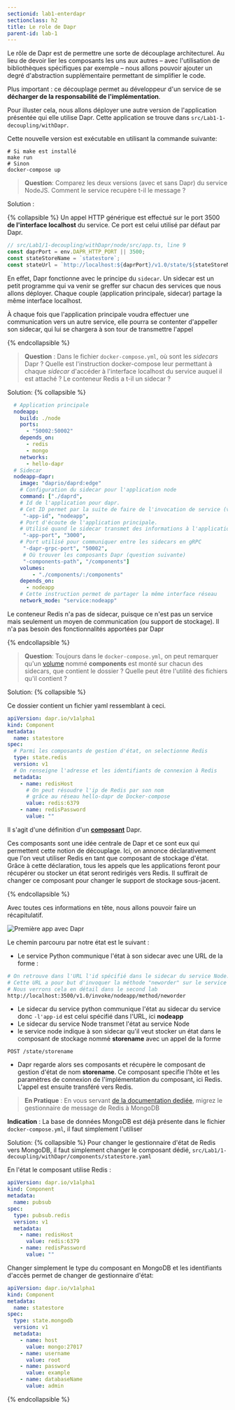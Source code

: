 ```yaml
---
sectionid: lab1-enterdapr
sectionclass: h2
title: Le role de Dapr
parent-id: lab-1
---
```


Le rôle de Dapr est de permettre une sorte de découplage architecturel. Au lieu de devoir lier les composants les uns aux autres – avec l'utilisation de bibliothèques spécifiques par exemple –  nous allons pouvoir ajouter un degré d'abstraction supplémentaire permettant de simplifier le code.

Plus important : ce découplage permet au développeur d'un service de se **décharger de la responsabilité de l'implémentation**.

Pour illuster cela, nous allons déployer une autre version de l'application présentée qui elle utilise Dapr. Cette application se trouve dans `src/Lab1-1-decoupling/withDapr`.

Cette nouvelle version est exécutable en utilisant la commande suivante:

```shell
# Si make est installé
make run
# Sinon
docker-compose up
```

> **Question**: Comparez les deux versions (avec et sans Dapr) du service NodeJS. Comment le service recupère t-il le message ?

Solution :

{% collapsible %}
Un appel HTTP générique est effectué sur le port 3500 **de l'interface localhost** du service. Ce port est celui utilisé par défaut par Dapr.

```ts
// src/Lab1/1-decoupling/withDapr/node/src/app.ts, line 9
const daprPort = env.DAPR_HTTP_PORT || 3500;
const stateStoreName = `statestore`;
const stateUrl = `http://localhost:${daprPort}/v1.0/state/${stateStoreName}`;
```

En effet, Dapr fonctionne avec le principe du `sidecar`. Un sidecar est un petit programme qui va venir se greffer sur chacun des services que nous allons déployer. Chaque couple (application principale, sidecar) partage la même interface localhost.

À chaque fois que l'application principale voudra effectuer une communication vers un autre service, elle pourra se contenter d'appeller son sidecar, qui lui se chargera à son tour de transmettre l'appel

{% endcollapsible %}

> **Question** : Dans le fichier `docker-compose.yml`, où sont les *sidecars* Dapr ? Quelle est l'instruction docker-compose leur permettant à chaque *sidecar* d'accéder à l'interface localhost du service auquel il est attaché ? Le conteneur Redis a t-il un sidecar ?

Solution:
{% collapsible %}

```yml
  # Application principale
  nodeapp:
    build: ./node
    ports:
      - "50002:50002"
    depends_on:
      - redis
      - mongo
    networks:
      - hello-dapr
  # Sidecar
  nodeapp-dapr:
    image: "daprio/daprd:edge"
    # Configuration du sidecar pour l'application node
    command: ["./daprd",
    # Id de l'application pour dapr.
    # Cet ID permet par la suite de faire de l'invocation de service (voir Lab2)
     "-app-id", "nodeapp",
    # Port d'écoute de l'application principale.
    # Utilisé quand le sidecar transmet des informations à l'application principale
     "-app-port", "3000",
    # Port utilisé pour communiquer entre les sidecars en gRPC
     "-dapr-grpc-port", "50002",
     # Où trouver les composants Dapr (question suivante)
     "-components-path", "/components"]
    volumes:
        - "./components/:/components"
    depends_on:
      - nodeapp
    # Cette instruction permet de partager la même interface réseau
    network_mode: "service:nodeapp"
```

Le conteneur Redis n'a pas de sidecar, puisque ce n'est pas un service mais seulement un moyen de communication (ou support de stockage). Il n'a pas besoin des fonctionnalités apportées par Dapr

{% endcollapsible %}

> **Question**: Toujours dans le `docker-compose.yml`, on peut remarquer qu'un [volume](https://docs.docker.com/storage/volumes/) nommé **components** est monté sur chacun des sidecars, que contient le dossier ? Quelle peut être l'utilité des fichiers qu'il contient ?

Solution:
{% collapsible %}

Ce dossier contient un fichier yaml ressemblant à ceci.

```yml
apiVersion: dapr.io/v1alpha1
kind: Component
metadata:
  name: statestore
spec:
  # Parmi les composants de gestion d'état, on selectionne Redis
  type: state.redis
  version: v1
  # On renseigne l'adresse et les identifiants de connexion à Redis
  metadata:
    - name: redisHost
      # On peut résoudre l'ip de Redis par son nom
      # grâce au réseau hello-dapr de Docker-compose
      value: redis:6379
    - name: redisPassword
      value: ""
```

Il s'agit d'une définition d'un **[composant](https://docs.dapr.io/concepts/components-concept/)** Dapr. 

Ces composants sont une idée centrale de Dapr et ce sont eux qui permettent cette notion de découplage.
Ici, on annonce déclarativement que l'on veut utiliser Redis en tant que composant de stockage d'état.
Grâce à cette déclaration, tous les appels que les applications feront pour récupérer ou stocker un état seront
redirigés vers Redis.
Il suffirait de changer ce composant pour changer le support de stockage sous-jacent.

{% endcollapsible %}

Avec toutes ces informations en tête, nous allons pouvoir faire un récapitulatif.

![Première app avec Dapr](/media/lab1/first-app-dapr.png)

Le chemin parcouru par notre état est le suivant :

- Le service Python communique l'état à son sidecar avec une URL de la forme :

```bash
# On retrouve dans l'URL l'id spécifié dans le sidecar du service Node.
# Cette URL a pour but d'invoquer la méthode "neworder" sur le service "nodeapp"
# Nous verrons cela en détail dans le second lab
http://localhost:3500/v1.0/invoke/nodeapp/method/neworder
```

- Le sidecar du service python communique l'état au sidecar du service donc `-l'app-id` est celui spécifié dans l'URL, ici **nodeapp**
- Le sidecar du service Node transmet l'état au service Node
- le service node indique à son sidecar qu'il veut stocker un état dans le composant de stockage nommé **storename** avec un appel de la forme

```shell
POST /state/storename
```

- Dapr regarde alors ses composants et récupère le composant de gestion d'état de nom **storename**. Ce composant specifie l'hôte et les paramètres de connexion de l'implémentation du composant, ici Redis. L'appel est ensuite transféré vers Redis.

> **En Pratique** : En vous servant [de la documentation dediée](https://docs.dapr.io/reference/components-reference/supported-state-stores/setup-mongodb/), migrez le gestionnaire de message de Redis à MongoDB

**Indication** : La base de données MongoDB est déjà présente dans le fichier `docker-compose.yml`, il faut simplement l'utiliser

Solution:
{% collapsible %}
Pour changer le gestionnaire d'état de Redis vers MongoDB, il faut simplement changer le composant dédié, `src/Lab1/1-decoupling/withDapr/components/statestore.yaml`

En l'état le composant utilise Redis :

```yml
apiVersion: dapr.io/v1alpha1
kind: Component
metadata:
  name: pubsub
spec:
  type: pubsub.redis
  version: v1
  metadata:
    - name: redisHost
      value: redis:6379
    - name: redisPassword
      value: ""
```

Changer simplement le type du composant en MongoDB et les identifiants d'accès permet de changer de gestionnaire d'état:

```yml
apiVersion: dapr.io/v1alpha1
kind: Component
metadata:
  name: statestore
spec:
  type: state.mongodb
  version: v1
  metadata:
    - name: host
      value: mongo:27017
    - name: username
      value: root
    - name: password
      value: example
    - name: databaseName
      value: admin
```

{% endcollapsible %}
